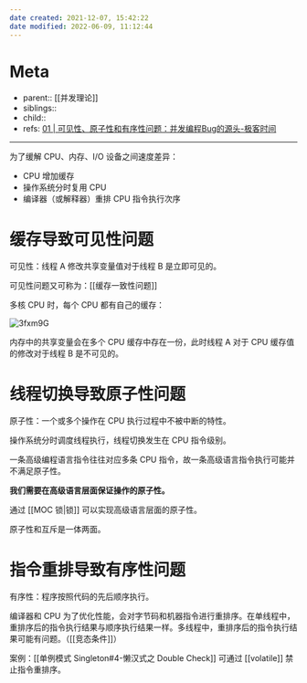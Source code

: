 ```yaml
---
date created: 2021-12-07, 15:42:22
date modified: 2022-06-09, 11:12:44
---
```


# Meta

- parent:: [[并发理论]]
- siblings::
- child::
- refs: [01 | 可见性、原子性和有序性问题：并发编程Bug的源头-极客时间](https://time.geekbang.org/column/article/83682)

---

为了缓解 CPU、内存、I/O 设备之间速度差异：

- CPU 增加缓存
- 操作系统分时复用 CPU
- 编译器（或解释器）重排 CPU 指令执行次序

# 缓存导致可见性问题

可见性：线程 A 修改共享变量值对于线程 B 是立即可见的。

可见性问题又可称为：[[缓存一致性问题]]

多核 CPU 时，每个 CPU 都有自己的缓存：

![3fxm9G](https://pic-bed-615.oss-cn-beijing.aliyuncs.com/3fxm9G.png)

内存中的共享变量会在多个 CPU 缓存中存在一份，此时线程 A 对于 CPU 缓存值的修改对于线程 B 是不可见的。

# 线程切换导致原子性问题

原子性：一个或多个操作在 CPU 执行过程中不被中断的特性。

操作系统分时调度线程执行，线程切换发生在 CPU 指令级别。

一条高级编程语言指令往往对应多条 CPU 指令，故一条高级语言指令执行可能并不满足原子性。

**我们需要在高级语言层面保证操作的原子性。**

通过 [[MOC 锁|锁]] 可以实现高级语言层面的原子性。

原子性和互斥是一体两面。

# 指令重排导致有序性问题

有序性：程序按照代码的先后顺序执行。

编译器和 CPU 为了优化性能，会对字节码和机器指令进行重排序。在单线程中，重排序后的指令执行结果与顺序执行结果一样。多线程中，重排序后的指令执行结果可能有问题。（[[竞态条件]]）

案例：[[单例模式 Singleton#4-懒汉式之 Double Check]] 可通过 [[volatile]] 禁止指令重排序。
